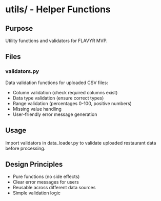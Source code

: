 # utils/ - Helper Functions

## Purpose
Utility functions and validators for FLAVYR MVP.

## Files

### validators.py
Data validation functions for uploaded CSV files:
- Column validation (check required columns exist)
- Data type validation (ensure correct types)
- Range validation (percentages 0-100, positive numbers)
- Missing value handling
- User-friendly error message generation

## Usage
Import validators in data_loader.py to validate uploaded restaurant data before processing.

## Design Principles
- Pure functions (no side effects)
- Clear error messages for users
- Reusable across different data sources
- Simple validation logic
